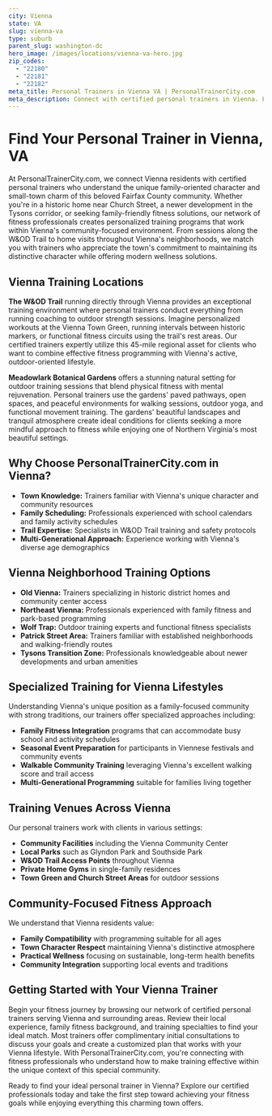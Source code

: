 ```yaml
---
city: Vienna
state: VA
slug: vienna-va
type: suburb
parent_slug: washington-dc
hero_image: /images/locations/vienna-va-hero.jpg
zip_codes:
  - "22180"
  - "22181"
  - "22182"
meta_title: Personal Trainers in Vienna VA | PersonalTrainerCity.com
meta_description: Connect with certified personal trainers in Vienna. Find fitness coaches for one-on-one training in homes, along the W&OD Trail, and at community centers in this family-friendly town.
---
```


# Find Your Personal Trainer in Vienna, VA

At PersonalTrainerCity.com, we connect Vienna residents with certified personal trainers who understand the unique family-oriented character and small-town charm of this beloved Fairfax County community. Whether you're in a historic home near Church Street, a newer development in the Tysons corridor, or seeking family-friendly fitness solutions, our network of fitness professionals creates personalized training programs that work within Vienna's community-focused environment. From sessions along the W&OD Trail to home visits throughout Vienna's neighborhoods, we match you with trainers who appreciate the town's commitment to maintaining its distinctive character while offering modern wellness solutions.

## Vienna Training Locations

**The W&OD Trail** running directly through Vienna provides an exceptional training environment where personal trainers conduct everything from running coaching to outdoor strength sessions. Imagine personalized workouts at the Vienna Town Green, running intervals between historic markers, or functional fitness circuits using the trail's rest areas. Our certified trainers expertly utilize this 45-mile regional asset for clients who want to combine effective fitness programming with Vienna's active, outdoor-oriented lifestyle.

**Meadowlark Botanical Gardens** offers a stunning natural setting for outdoor training sessions that blend physical fitness with mental rejuvenation. Personal trainers use the gardens' paved pathways, open spaces, and peaceful environments for walking sessions, outdoor yoga, and functional movement training. The gardens' beautiful landscapes and tranquil atmosphere create ideal conditions for clients seeking a more mindful approach to fitness while enjoying one of Northern Virginia's most beautiful settings.

## Why Choose PersonalTrainerCity.com in Vienna?

*   **Town Knowledge:** Trainers familiar with Vienna's unique character and community resources
*   **Family Scheduling:** Professionals experienced with school calendars and family activity schedules
*   **Trail Expertise:** Specialists in W&OD Trail training and safety protocols
*   **Multi-Generational Approach:** Experience working with Vienna's diverse age demographics

## Vienna Neighborhood Training Options

- **Old Vienna:** Trainers specializing in historic district homes and community center access
- **Northeast Vienna:** Professionals experienced with family fitness and park-based programming
- **Wolf Trap:** Outdoor training experts and functional fitness specialists
- **Patrick Street Area:** Trainers familiar with established neighborhoods and walking-friendly routes
- **Tysons Transition Zone:** Professionals knowledgeable about newer developments and urban amenities

## Specialized Training for Vienna Lifestyles

Understanding Vienna's unique position as a family-focused community with strong traditions, our trainers offer specialized approaches including:

*   **Family Fitness Integration** programs that can accommodate busy school and activity schedules
*   **Seasonal Event Preparation** for participants in Viennese festivals and community events
*   **Walkable Community Training** leveraging Vienna's excellent walking score and trail access
*   **Multi-Generational Programming** suitable for families living together

## Training Venues Across Vienna

Our personal trainers work with clients in various settings:
- **Community Facilities** including the Vienna Community Center
- **Local Parks** such as Glyndon Park and Southside Park
- **W&OD Trail Access Points** throughout Vienna
- **Private Home Gyms** in single-family residences
- **Town Green and Church Street Areas** for outdoor sessions

## Community-Focused Fitness Approach

We understand that Vienna residents value:
- **Family Compatibility** with programming suitable for all ages
- **Town Character Respect** maintaining Vienna's distinctive atmosphere
- **Practical Wellness** focusing on sustainable, long-term health benefits
- **Community Integration** supporting local events and traditions

## Getting Started with Your Vienna Trainer

Begin your fitness journey by browsing our network of certified personal trainers serving Vienna and surrounding areas. Review their local experience, family fitness background, and training specialties to find your ideal match. Most trainers offer complimentary initial consultations to discuss your goals and create a customized plan that works with your Vienna lifestyle. With PersonalTrainerCity.com, you're connecting with fitness professionals who understand how to make training effective within the unique context of this special community.

Ready to find your ideal personal trainer in Vienna? Explore our certified professionals today and take the first step toward achieving your fitness goals while enjoying everything this charming town offers.